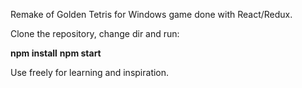 Remake of Golden Tetris for Windows game done with React/Redux.

Clone the repository, change dir and run:

**npm install**
**npm start**

Use freely for learning and inspiration.

